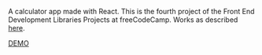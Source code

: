 A calculator app made with React. This is the fourth project of the Front End Development Libraries Projects at freeCodeCamp. Works as described [here](https://www.freecodecamp.org/learn/front-end-development-libraries/front-end-development-libraries-projects/build-a-javascript-calculator).

[DEMO](https://artem-hirzhev.github.io/react-calculator/)